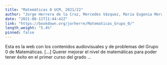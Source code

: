```yaml
---
title: "Matemáticas 0 UCM, 2021/22"
author: "Jorge Herrera de la Cruz, Mercedes Vázquez, María Eugenia Mera"
date: "2021-08-11T11:44:42Z"
link: "https://bookdown.org/jorherre/Matematicas_Grupo_0/"
length_weight: "5.4%"
pinned: false
---
```


Esta es la web con los contenidos audiovisuales y de problemas del Grupo 0 de Matemáticas. [...] Querer mejorar el nivel de matemáticas para poder tener éxito en el primer curso del grado ...
